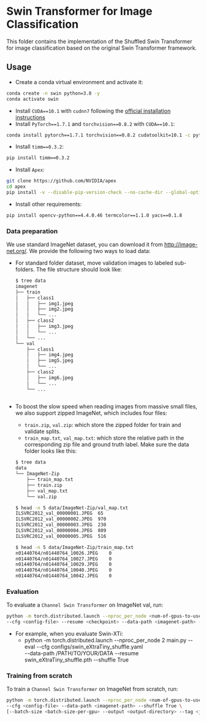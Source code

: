 # Swin Transformer for Image Classification

This folder contains the implementation of the Shuffled Swin Transformer for image classification based on the original Swin Transformer framework.

## Usage

- Create a conda virtual environment and activate it:

```bash
conda create -n swin python=3.8 -y
conda activate swin
```

- Install `CUDA==10.1` with `cudnn7` following
  the [official installation instructions](https://docs.nvidia.com/cuda/cuda-installation-guide-linux/index.html)
- Install `PyTorch==1.7.1` and `torchvision==0.8.2` with `CUDA==10.1`:

```bash
conda install pytorch==1.7.1 torchvision==0.8.2 cudatoolkit=10.1 -c pytorch
```

- Install `timm==0.3.2`:

```bash
pip install timm==0.3.2
```

- Install `Apex`:

```bash
git clone https://github.com/NVIDIA/apex
cd apex
pip install -v --disable-pip-version-check --no-cache-dir --global-option="--cpp_ext" --global-option="--cuda_ext" ./
```

- Install other requirements:

```bash
pip install opencv-python==4.4.0.46 termcolor==1.1.0 yacs==0.1.8
```

### Data preparation

We use standard ImageNet dataset, you can download it from http://image-net.org/. We provide the following two ways to
load data:

- For standard folder dataset, move validation images to labeled sub-folders. The file structure should look like:
  ```bash
  $ tree data
  imagenet
  ├── train
  │   ├── class1
  │   │   ├── img1.jpeg
  │   │   ├── img2.jpeg
  │   │   └── ...
  │   ├── class2
  │   │   ├── img3.jpeg
  │   │   └── ...
  │   └── ...
  └── val
      ├── class1
      │   ├── img4.jpeg
      │   ├── img5.jpeg
      │   └── ...
      ├── class2
      │   ├── img6.jpeg
      │   └── ...
      └── ...
 
  ```
- To boost the slow speed when reading images from massive small files, we also support zipped ImageNet, which includes
  four files:
    - `train.zip`, `val.zip`: which store the zipped folder for train and validate splits.
    - `train_map.txt`, `val_map.txt`: which store the relative path in the corresponding zip file and ground truth
      label. Make sure the data folder looks like this:

  ```bash
  $ tree data
  data
  └── ImageNet-Zip
      ├── train_map.txt
      ├── train.zip
      ├── val_map.txt
      └── val.zip
  
  $ head -n 5 data/ImageNet-Zip/val_map.txt
  ILSVRC2012_val_00000001.JPEG	65
  ILSVRC2012_val_00000002.JPEG	970
  ILSVRC2012_val_00000003.JPEG	230
  ILSVRC2012_val_00000004.JPEG	809
  ILSVRC2012_val_00000005.JPEG	516
  
  $ head -n 5 data/ImageNet-Zip/train_map.txt
  n01440764/n01440764_10026.JPEG	0
  n01440764/n01440764_10027.JPEG	0
  n01440764/n01440764_10029.JPEG	0
  n01440764/n01440764_10040.JPEG	0
  n01440764/n01440764_10042.JPEG	0
  ```

### Evaluation

To evaluate a `Channel Swin Transformer` on ImageNet val, run:

```bash
python -m torch.distributed.launch --nproc_per_node <num-of-gpus-to-use> main.py --eval \
--cfg <config-file> --resume <checkpoint> --data-path <imagenet-path> --shuffle True
```
- For example, when you evaluate Swin-XTi:
  - python -m torch.distributed.launch --nproc_per_node 2 main.py --eval --cfg configs/swin_eXtraTiny_shuffle.yaml \
    --data-path /PATH/TO/YOUR/DATA --resume swin_eXtraTiny_shuffle.pth --shuffle True

### Training from scratch

To train a `Channel Swin Transformer` on ImageNet from scratch, run:

```bash
python -m torch.distributed.launch --nproc_per_node <num-of-gpus-to-use> main.py \ 
--cfg <config-file> --data-path <imagenet-path> --shuffle True \
[--batch-size <batch-size-per-gpu> --output <output-directory> --tag <job-tag>]
```
